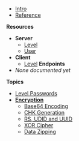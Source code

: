 <!-- docs/_sidebar.md -->

- [Intro](/)
- [Reference](/reference.md)

**Resources**
- **Server**
  - [Level](/resources/server/level.md)
  - [User](/resources/server/user.md)
- **Client**
  - [Level](/resources/client/level.md)
**Endpoints**
- *None documented yet*

**Topics**
- [Level Passwords](/topics/level_passwords.md)
- **[Encryption](/topics/encryption/main.md)**
  - [Base64 Encoding](topics/encryption/base64.md)
  - [CHK Generation](topics/encryption/chk.md)
  - [RS, UDID and UUID](topics/encryption/id.md)
  - [XOR Cipher](topics/encryption/xor.md)
  - [Data Zipping](topics/encryption/zip.md)
